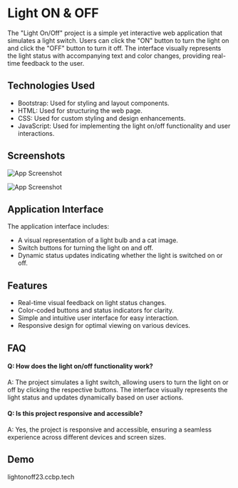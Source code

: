 
# Light ON & OFF 

The "Light On/Off" project is a simple yet interactive web application that simulates a light switch. Users can click the "ON" button to turn the light on and click the "OFF" button to turn it off. The interface visually represents the light status with accompanying text and color changes, providing real-time feedback to the user.


## Technologies Used
- Bootstrap: Used for styling and layout components.
- HTML: Used for structuring the web page.
- CSS: Used for custom styling and design enhancements.
- JavaScript: Used for implementing the light on/off functionality and user interactions.
## Screenshots

![App Screenshot](https://res.cloudinary.com/dhsbfvjsl/image/upload/v1710598497/Screenshot_2024-03-16_194429_eai7qb.png)

![App Screenshot](https://res.cloudinary.com/dhsbfvjsl/image/upload/v1710598509/Screenshot_2024-03-16_194440_elaghg.png)
## Application Interface
The application interface includes:

- A visual representation of a light bulb and a cat image.
- Switch buttons for turning the light on and off.
- Dynamic status updates indicating whether the light is switched on or off.
## Features

- Real-time visual feedback on light status changes.
- Color-coded buttons and status indicators for clarity.
- Simple and intuitive user interface for easy interaction.
- Responsive design for optimal viewing on various devices.


## FAQ

#### Q: How does the light on/off functionality work?

A: The project simulates a light switch, allowing users to turn the light on or off by clicking the respective buttons. The interface visually represents the light status and updates dynamically based on user actions.

#### Q: Is this project responsive and accessible?

A: Yes, the project is responsive and accessible, ensuring a seamless experience across different devices and screen sizes.


## Demo

lightonoff23.ccbp.tech

